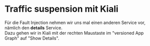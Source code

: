# Traffic suspension mit Kiali

Für die Fault Injection nehmen wir uns mal einen anderen Service vor, nämlich den **details** Service.  
Dazu gehen wir in Kiali mit der rechten Maustaste im "versioned App Graph" auf "Show Details".



